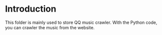 # Introduction
This folder is mainly used to store QQ music crawler. With the Python code, you can crawler the music from the website.

